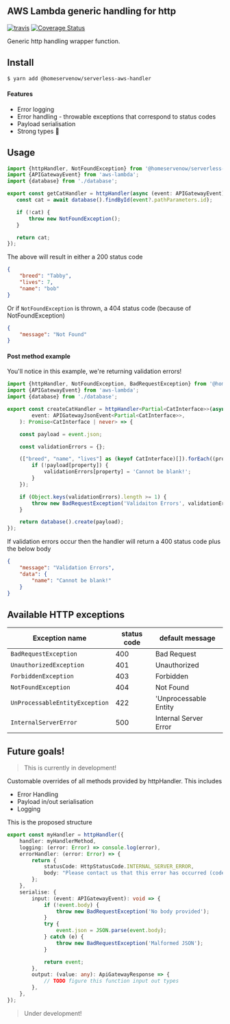 ## AWS Lambda generic handling for http

<a href="https://travis-ci.org/github/Homeservenow/severless-http-handler"><img src="https://api.travis-ci.org/Homeservenow/severless-http-handler.svg?branch=master" alt="travis"/></a>
<a href='https://coveralls.io/github/Homeservenow/severless-http-handler?branch=master'><img src='https://coveralls.io/repos/github/Homeservenow/severless-http-handler/badge.svg?branch=master' alt='Coverage Status' /></a>

Generic http handling wrapper function. 

## Install 

```bash
$ yarn add @homeservenow/serverless-aws-handler
```

#### Features
 - Error logging
 - Error handling - throwable exceptions that correspond to status codes
 - Payload serialisation
 - Strong types :muscle:
 
 ## Usage

 ```typescript
import {httpHandler, NotFoundException} from '@homeservenow/serverless-aws-handler';
import {APIGatewayEvent} from 'aws-lambda';
import {database} from './database';

export const getCatHandler = httpHandler(async (event: APIGatewayEvent): Promise<CatInterface> => {
    const cat = await database().findById(event?.pathParameters.id);

    if (!cat) {
        throw new NotFoundException();
    }

    return cat;
});
 ```

 The above will result in either a 200 status code
 ```JSON
 {
     "breed": "Tabby",
     "lives": 7,
     "name": "bob"
 }
```

Or if `NotFoundException` is thrown, a 404 status code (because of NotFoundException)

```JSON
{
    "message": "Not Found"
}
```

#### Post method example

You'll notice in this example, we're returning validation errors!

```typescript
import {httpHandler, NotFoundException, BadRequestException} from '@homeservenow/serverless-aws-handler';
import {APIGatewayEvent} from 'aws-lambda';
import {database} from './database';

export const createCatHandler = httpHandler<Partial<CatInterface>>(async (
        event: APIGatewayJsonEvent<Partial<CatInterface>>,
    ): Promise<CatInterface | never> => {

    const payload = event.json;

    const validationErrors = {};

    (["breed", "name", "lives"] as (keyof CatInterface)[]).forEach((property) => {
        if (!payload[property]) {
            validationErrors[property] = 'Cannot be blank!';
        }
    });

    if (Object.keys(validationErrors).length >= 1) {
        throw new BadRequestException('Validaiton Errors', validationErrors);
    }

    return database().create(payload);
});
```
If validation errors occur then the handler will return a 400 status code plus the below body

```JSON
{
    "message": "Validation Errors",
    "data": {
        "name": "Cannot be blank!"
    }
}
```

## Available HTTP exceptions

Exception name | status code | default message
---|---|---
`BadRequestException` | 400 | Bad Request
`UnauthorizedException` | 401 | Unauthorized
`ForbiddenException` | 403 | Forbidden
`NotFoundException` | 404 | Not Found
`UnProcessableEntityException` | 422 | 'Unprocessable Entity
`InternalServerError` | 500 | Internal Server Error

## Future goals! 

> This is currently in development! 

Customable overrides of all methods provided by httpHandler. This includes 

- Error Handling
- Payload in/out serialisation
- Logging

This is the proposed structure

```typescript
export const myHandler = httpHandler({
    handler: myHandlerMethod,
    logging: (error: Error) => console.log(error),
    errorHandler: (error: Error) => {
        return {
            statusCode: HttpStatusCode.INTERNAL_SERVER_ERROR,
            body: "Please contact us that this error has occurred (code: 345)",
        };
    },
    serialise: {
        input: (event: APIGatewayEvent): void => {
            if (!event.body) {
                throw new BadRequestException('No body provided');
            }
            try {
                event.json = JSON.parse(event.body);
            } catch (e) {
                throw new BadRequestException('Malformed JSON');
            }

            return event;
        },
        output: (value: any): ApiGatewayResponse => {
            // TODO figure this function input out types
        },
    },
});
```
> Under development!
